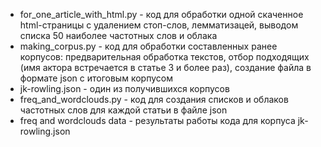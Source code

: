 * for_one_article_with_html.py - код для обработки одной скаченное html-страницы с удалением стоп-слов, лемматизацей, выводом списка 50 наиболее частотных слов и облака
* making_corpus.py - код для обработки составленных ранее корпусов: предварительная обработка текстов, отбор подходящих (имя актора встречается в статье 3 и более раз), создание файла в формате json с итоговым корпусом
* jk-rowling.json - один из получившихся корпусов
* freq_and_wordclouds.py - код для создания списков и облаков частотных слов для каждой статьи в файле json
* freq and wordclouds data - результаты работы кода для корпуса jk-rowling.json

